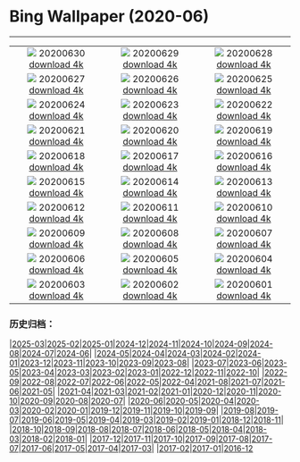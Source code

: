 # Bing Wallpaper (2020-06)
**************
| | | |
| :----: | :----: | :----: |
| ![](https://www.bing.com/th?id=OHR.LakeMoraineVideo_ZH-CN5910090911_1920x1080.jpg) 20200630 [download 4k](https://www.bing.com/th?id=OHR.LakeMoraineVideo_ZH-CN5910090911_UHD.jpg) | ![](https://www.bing.com/th?id=OHR.BojoRiver_ZH-CN5454106636_1920x1080.jpg) 20200629 [download 4k](https://www.bing.com/th?id=OHR.BojoRiver_ZH-CN5454106636_UHD.jpg) | ![](https://www.bing.com/th?id=OHR.ArganGoats_ZH-CN5346845518_1920x1080.jpg) 20200628 [download 4k](https://www.bing.com/th?id=OHR.ArganGoats_ZH-CN5346845518_UHD.jpg) |
| ![](https://www.bing.com/th?id=OHR.FoggyCastle_ZH-CN6799694629_1920x1080.jpg) 20200627 [download 4k](https://www.bing.com/th?id=OHR.FoggyCastle_ZH-CN6799694629_UHD.jpg) | ![](https://www.bing.com/th?id=OHR.MtBaldoSantuario_ZH-CN2301293454_1920x1080.jpg) 20200626 [download 4k](https://www.bing.com/th?id=OHR.MtBaldoSantuario_ZH-CN2301293454_UHD.jpg) | ![](https://www.bing.com/th?id=OHR.AdansoniaGrandidieri_ZH-CN1154912052_1920x1080.jpg) 20200625 [download 4k](https://www.bing.com/th?id=OHR.AdansoniaGrandidieri_ZH-CN1154912052_UHD.jpg) |
| ![](https://www.bing.com/th?id=OHR.duanwu2020_ZH-CN0965379603_1920x1080.jpg) 20200624 [download 4k](https://www.bing.com/th?id=OHR.duanwu2020_ZH-CN0965379603_UHD.jpg) | ![](https://www.bing.com/th?id=OHR.RhodesIsland_ZH-CN0674840850_1920x1080.jpg) 20200623 [download 4k](https://www.bing.com/th?id=OHR.RhodesIsland_ZH-CN0674840850_UHD.jpg) | ![](https://www.bing.com/th?id=OHR.BullPoint_ZH-CN0520993795_1920x1080.jpg) 20200622 [download 4k](https://www.bing.com/th?id=OHR.BullPoint_ZH-CN0520993795_UHD.jpg) |
| ![](https://www.bing.com/th?id=OHR.SouthernSunbird_ZH-CN0426670987_1920x1080.jpg) 20200621 [download 4k](https://www.bing.com/th?id=OHR.SouthernSunbird_ZH-CN0426670987_UHD.jpg) | ![](https://www.bing.com/th?id=OHR.BeardedTamarin_ZH-CN0250190365_1920x1080.jpg) 20200620 [download 4k](https://www.bing.com/th?id=OHR.BeardedTamarin_ZH-CN0250190365_UHD.jpg) | ![](https://www.bing.com/th?id=OHR.HuntingCat_ZH-CN6596392185_1920x1080.jpg) 20200619 [download 4k](https://www.bing.com/th?id=OHR.HuntingCat_ZH-CN6596392185_UHD.jpg) |
| ![](https://www.bing.com/th?id=OHR.MidsummerEve_ZH-CN9981851207_1920x1080.jpg) 20200618 [download 4k](https://www.bing.com/th?id=OHR.MidsummerEve_ZH-CN9981851207_UHD.jpg) | ![](https://www.bing.com/th?id=OHR.JabiruStork_ZH-CN0218761234_1920x1080.jpg) 20200617 [download 4k](https://www.bing.com/th?id=OHR.JabiruStork_ZH-CN0218761234_UHD.jpg) | ![](https://www.bing.com/th?id=OHR.Havasupai_ZH-CN0016003195_1920x1080.jpg) 20200616 [download 4k](https://www.bing.com/th?id=OHR.Havasupai_ZH-CN0016003195_UHD.jpg) |
| ![](https://www.bing.com/th?id=OHR.StStephens_ZH-CN9373191410_1920x1080.jpg) 20200615 [download 4k](https://www.bing.com/th?id=OHR.StStephens_ZH-CN9373191410_UHD.jpg) | ![](https://www.bing.com/th?id=OHR.SurfSeason_ZH-CN9212464908_1920x1080.jpg) 20200614 [download 4k](https://www.bing.com/th?id=OHR.SurfSeason_ZH-CN9212464908_UHD.jpg) | ![](https://www.bing.com/th?id=OHR.WildflowersBC_ZH-CN8732388724_1920x1080.jpg) 20200613 [download 4k](https://www.bing.com/th?id=OHR.WildflowersBC_ZH-CN8732388724_UHD.jpg) |
| ![](https://www.bing.com/th?id=OHR.GrandsCausses_ZH-CN8463022683_1920x1080.jpg) 20200612 [download 4k](https://www.bing.com/th?id=OHR.GrandsCausses_ZH-CN8463022683_UHD.jpg) | ![](https://www.bing.com/th?id=OHR.SantaElena_ZH-CN8036210800_1920x1080.jpg) 20200611 [download 4k](https://www.bing.com/th?id=OHR.SantaElena_ZH-CN8036210800_UHD.jpg) | ![](https://www.bing.com/th?id=OHR.GriboyedovCanal_ZH-CN7887366015_1920x1080.jpg) 20200610 [download 4k](https://www.bing.com/th?id=OHR.GriboyedovCanal_ZH-CN7887366015_UHD.jpg) |
| ![](https://www.bing.com/th?id=OHR.WobblyBridge_ZH-CN7751845685_1920x1080.jpg) 20200609 [download 4k](https://www.bing.com/th?id=OHR.WobblyBridge_ZH-CN7751845685_UHD.jpg) | ![](https://www.bing.com/th?id=OHR.BaronLakes_ZH-CN7541190370_1920x1080.jpg) 20200608 [download 4k](https://www.bing.com/th?id=OHR.BaronLakes_ZH-CN7541190370_UHD.jpg) | ![](https://www.bing.com/th?id=OHR.LionSurfing_ZH-CN7369892268_1920x1080.jpg) 20200607 [download 4k](https://www.bing.com/th?id=OHR.LionSurfing_ZH-CN7369892268_UHD.jpg) |
| ![](https://www.bing.com/th?id=OHR.LaPertusa_ZH-CN7227946330_1920x1080.jpg) 20200606 [download 4k](https://www.bing.com/th?id=OHR.LaPertusa_ZH-CN7227946330_UHD.jpg) | ![](https://www.bing.com/th?id=OHR.WaltersWiggles_ZH-CN6928617440_1920x1080.jpg) 20200605 [download 4k](https://www.bing.com/th?id=OHR.WaltersWiggles_ZH-CN6928617440_UHD.jpg) | ![](https://www.bing.com/th?id=OHR.SynchronousFireflies_ZH-CN6323931412_1920x1080.jpg) 20200604 [download 4k](https://www.bing.com/th?id=OHR.SynchronousFireflies_ZH-CN6323931412_UHD.jpg) |
| ![](https://www.bing.com/th?id=OHR.PontFawr_ZH-CN1780190468_1920x1080.jpg) 20200603 [download 4k](https://www.bing.com/th?id=OHR.PontFawr_ZH-CN1780190468_UHD.jpg) | ![](https://www.bing.com/th?id=OHR.WhiteRimTrail_ZH-CN1574735777_1920x1080.jpg) 20200602 [download 4k](https://www.bing.com/th?id=OHR.WhiteRimTrail_ZH-CN1574735777_UHD.jpg) | ![](https://www.bing.com/th?id=OHR.JasperSunwaptaVideo_ZH-CN1403296497_1920x1080.jpg) 20200601 [download 4k](https://www.bing.com/th?id=OHR.JasperSunwaptaVideo_ZH-CN1403296497_UHD.jpg) |

### 历史归档：

|[2025-03](/../2025-03/2025-03.md)|[2025-02](/../2025-02/2025-02.md)|[2025-01](/../2025-01/2025-01.md)|[2024-12](/../2024-12/2024-12.md)|[2024-11](/../2024-11/2024-11.md)|[2024-10](/../2024-10/2024-10.md)|[2024-09](/../2024-09/2024-09.md)|[2024-08](/../2024-08/2024-08.md)|[2024-07](/../2024-07/2024-07.md)|[2024-06](/../2024-06/2024-06.md)|
|[2024-05](/../2024-05/2024-05.md)|[2024-04](/../2024-04/2024-04.md)|[2024-03](/../2024-03/2024-03.md)|[2024-02](/../2024-02/2024-02.md)|[2024-01](/../2024-01/2024-01.md)|[2023-12](/../2023-12/2023-12.md)|[2023-11](/../2023-11/2023-11.md)|[2023-10](/../2023-10/2023-10.md)|[2023-09](/../2023-09/2023-09.md)|[2023-08](/../2023-08/2023-08.md)|
|[2023-07](/../2023-07/2023-07.md)|[2023-06](/../2023-06/2023-06.md)|[2023-05](/../2023-05/2023-05.md)|[2023-04](/../2023-04/2023-04.md)|[2023-03](/../2023-03/2023-03.md)|[2023-02](/../2023-02/2023-02.md)|[2023-01](/../2023-01/2023-01.md)|[2022-12](/../2022-12/2022-12.md)|[2022-11](/../2022-11/2022-11.md)|[2022-10](/../2022-10/2022-10.md)|
|[2022-09](/../2022-09/2022-09.md)|[2022-08](/../2022-08/2022-08.md)|[2022-07](/../2022-07/2022-07.md)|[2022-06](/../2022-06/2022-06.md)|[2022-05](/../2022-05/2022-05.md)|[2022-04](/../2022-04/2022-04.md)|[2021-08](/../2021-08/2021-08.md)|[2021-07](/../2021-07/2021-07.md)|[2021-06](/../2021-06/2021-06.md)|[2021-05](/../2021-05/2021-05.md)|
|[2021-04](/../2021-04/2021-04.md)|[2021-03](/../2021-03/2021-03.md)|[2021-02](/../2021-02/2021-02.md)|[2021-01](/../2021-01/2021-01.md)|[2020-12](/../2020-12/2020-12.md)|[2020-11](/../2020-11/2020-11.md)|[2020-10](/../2020-10/2020-10.md)|[2020-09](/../2020-09/2020-09.md)|[2020-08](/../2020-08/2020-08.md)|[2020-07](/../2020-07/2020-07.md)|
|[2020-06](/2020-06.md)|[2020-05](/../2020-05/2020-05.md)|[2020-04](/../2020-04/2020-04.md)|[2020-03](/../2020-03/2020-03.md)|[2020-02](/../2020-02/2020-02.md)|[2020-01](/../2020-01/2020-01.md)|[2019-12](/../2019-12/2019-12.md)|[2019-11](/../2019-11/2019-11.md)|[2019-10](/../2019-10/2019-10.md)|[2019-09](/../2019-09/2019-09.md)|
|[2019-08](/../2019-08/2019-08.md)|[2019-07](/../2019-07/2019-07.md)|[2019-06](/../2019-06/2019-06.md)|[2019-05](/../2019-05/2019-05.md)|[2019-04](/../2019-04/2019-04.md)|[2019-03](/../2019-03/2019-03.md)|[2019-02](/../2019-02/2019-02.md)|[2019-01](/../2019-01/2019-01.md)|[2018-12](/../2018-12/2018-12.md)|[2018-11](/../2018-11/2018-11.md)|
|[2018-10](/../2018-10/2018-10.md)|[2018-09](/../2018-09/2018-09.md)|[2018-08](/../2018-08/2018-08.md)|[2018-07](/../2018-07/2018-07.md)|[2018-06](/../2018-06/2018-06.md)|[2018-05](/../2018-05/2018-05.md)|[2018-04](/../2018-04/2018-04.md)|[2018-03](/../2018-03/2018-03.md)|[2018-02](/../2018-02/2018-02.md)|[2018-01](/../2018-01/2018-01.md)|
|[2017-12](/../2017-12/2017-12.md)|[2017-11](/../2017-11/2017-11.md)|[2017-10](/../2017-10/2017-10.md)|[2017-09](/../2017-09/2017-09.md)|[2017-08](/../2017-08/2017-08.md)|[2017-07](/../2017-07/2017-07.md)|[2017-06](/../2017-06/2017-06.md)|[2017-05](/../2017-05/2017-05.md)|[2017-04](/../2017-04/2017-04.md)|[2017-03](/../2017-03/2017-03.md)|
|[2017-02](/../2017-02/2017-02.md)|[2017-01](/../2017-01/2017-01.md)|[2016-12](/../2016-12/2016-12.md)